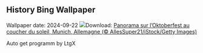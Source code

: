 ## History Bing Wallpaper
Wallpaper date: 2024-09-22
![](https://www.bing.com/th?id=OHR.MunichBeerfest_FR-CA5538075531_UHD.jpg&w=1000)Download: [Panorama sur l’Oktoberfest au coucher du soleil, Munich, Allemagne (© AllesSuper21/iStock/Getty Images)](https://www.bing.com/th?id=OHR.MunichBeerfest_FR-CA5538075531_UHD.jpg)

Auto get programm by LtgX
